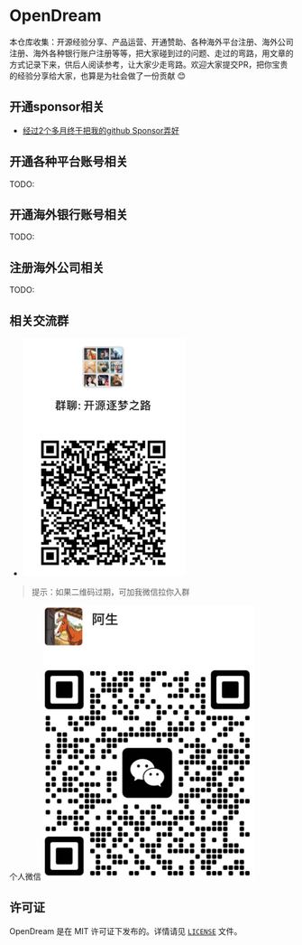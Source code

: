 # OpenDream

本仓库收集：开源经验分享、产品运营、开通赞助、各种海外平台注册、海外公司注册、海外各种银行账户注册等等，把大家碰到过的问题、走过的弯路，用文章的方式记录下来，供后人阅读参考，让大家少走弯路。欢迎大家提交PR，把你宝贵的经验分享给大家，也算是为社会做了一份贡献 😊


## 开通sponsor相关
- [经过2个多月终于把我的github Sponsor弄好](<Docs/开通sponsor相关/经过2个多月终于把我的github Sponsor弄好.md>)

## 开通各种平台账号相关
TODO:

## 开通海外银行账号相关
TODO:

## 注册海外公司相关

TODO:


## 相关交流群
- ![alt text](assets/image.png)

> 提示：如果二维码过期，可加我微信拉你入群

个人微信
![alt text](assets/image-1.png)


## 许可证

OpenDream 是在 MIT 许可证下发布的。详情请见 [`LICENSE`](./LICENSE) 文件。
